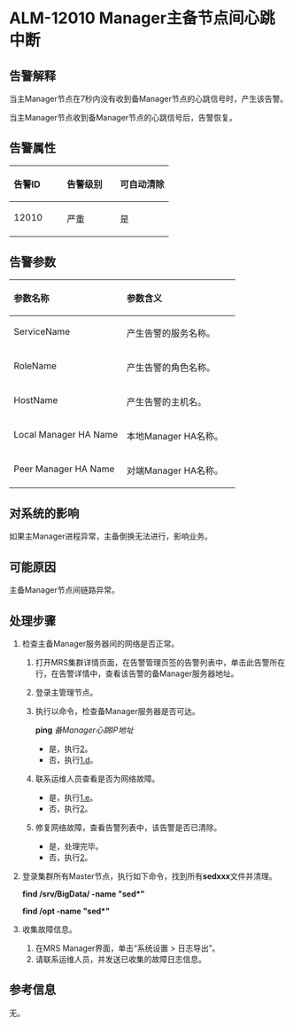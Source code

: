 # ALM-12010 Manager主备节点间心跳中断<a name="alm_12010"></a>

## 告警解释<a name="zh-cn_topic_0191813932_section3336541317510"></a>

当主Manager节点在7秒内没有收到备Manager节点的心跳信号时，产生该告警。

当主Manager节点收到备Manager节点的心跳信号后，告警恢复。

## 告警属性<a name="zh-cn_topic_0191813932_section6589867417620"></a>

<a name="zh-cn_topic_0191813932_table51335144115950"></a>
<table><thead align="left"><tr id="zh-cn_topic_0191813932_row22457334115950"><th class="cellrowborder" valign="top" width="33.33333333333333%" id="mcps1.1.4.1.1"><p id="zh-cn_topic_0191813932_p31502817115950"><a name="zh-cn_topic_0191813932_p31502817115950"></a><a name="zh-cn_topic_0191813932_p31502817115950"></a><strong id="zh-cn_topic_0191813932_b53744525115950"><a name="zh-cn_topic_0191813932_b53744525115950"></a><a name="zh-cn_topic_0191813932_b53744525115950"></a>告警ID</strong></p>
</th>
<th class="cellrowborder" valign="top" width="33.33333333333333%" id="mcps1.1.4.1.2"><p id="zh-cn_topic_0191813932_p22174081115950"><a name="zh-cn_topic_0191813932_p22174081115950"></a><a name="zh-cn_topic_0191813932_p22174081115950"></a><strong id="zh-cn_topic_0191813932_b65818178115950"><a name="zh-cn_topic_0191813932_b65818178115950"></a><a name="zh-cn_topic_0191813932_b65818178115950"></a>告警级别</strong></p>
</th>
<th class="cellrowborder" valign="top" width="33.33333333333333%" id="mcps1.1.4.1.3"><p id="zh-cn_topic_0191813932_p27776904115950"><a name="zh-cn_topic_0191813932_p27776904115950"></a><a name="zh-cn_topic_0191813932_p27776904115950"></a><strong id="zh-cn_topic_0191813932_b5562263115950"><a name="zh-cn_topic_0191813932_b5562263115950"></a><a name="zh-cn_topic_0191813932_b5562263115950"></a>可自动清除</strong></p>
</th>
</tr>
</thead>
<tbody><tr id="zh-cn_topic_0191813932_row1945234115950"><td class="cellrowborder" valign="top" width="33.33333333333333%" headers="mcps1.1.4.1.1 "><p id="zh-cn_topic_0191813932_p26013574115950"><a name="zh-cn_topic_0191813932_p26013574115950"></a><a name="zh-cn_topic_0191813932_p26013574115950"></a>12010</p>
</td>
<td class="cellrowborder" valign="top" width="33.33333333333333%" headers="mcps1.1.4.1.2 "><p id="zh-cn_topic_0191813932_p21947919115950"><a name="zh-cn_topic_0191813932_p21947919115950"></a><a name="zh-cn_topic_0191813932_p21947919115950"></a>严重</p>
</td>
<td class="cellrowborder" valign="top" width="33.33333333333333%" headers="mcps1.1.4.1.3 "><p id="zh-cn_topic_0191813932_p22246739115950"><a name="zh-cn_topic_0191813932_p22246739115950"></a><a name="zh-cn_topic_0191813932_p22246739115950"></a>是</p>
</td>
</tr>
</tbody>
</table>

## **告警参数**<a name="zh-cn_topic_0191813932_section4656225517628"></a>

<a name="zh-cn_topic_0191813932_table30473597115950"></a>
<table><thead align="left"><tr id="zh-cn_topic_0191813932_row3202901115950"><th class="cellrowborder" valign="top" width="50%" id="mcps1.1.3.1.1"><p id="zh-cn_topic_0191813932_p51699739115950"><a name="zh-cn_topic_0191813932_p51699739115950"></a><a name="zh-cn_topic_0191813932_p51699739115950"></a><strong id="zh-cn_topic_0191813932_b14544104115950"><a name="zh-cn_topic_0191813932_b14544104115950"></a><a name="zh-cn_topic_0191813932_b14544104115950"></a>参数名称</strong></p>
</th>
<th class="cellrowborder" valign="top" width="50%" id="mcps1.1.3.1.2"><p id="zh-cn_topic_0191813932_p3813318115950"><a name="zh-cn_topic_0191813932_p3813318115950"></a><a name="zh-cn_topic_0191813932_p3813318115950"></a><strong id="zh-cn_topic_0191813932_b58758352115950"><a name="zh-cn_topic_0191813932_b58758352115950"></a><a name="zh-cn_topic_0191813932_b58758352115950"></a>参数含义</strong></p>
</th>
</tr>
</thead>
<tbody><tr id="zh-cn_topic_0191813932_row63329947115950"><td class="cellrowborder" valign="top" width="50%" headers="mcps1.1.3.1.1 "><p id="zh-cn_topic_0191813932_p37698384115950"><a name="zh-cn_topic_0191813932_p37698384115950"></a><a name="zh-cn_topic_0191813932_p37698384115950"></a>ServiceName</p>
</td>
<td class="cellrowborder" valign="top" width="50%" headers="mcps1.1.3.1.2 "><p id="zh-cn_topic_0191813932_p38746956115950"><a name="zh-cn_topic_0191813932_p38746956115950"></a><a name="zh-cn_topic_0191813932_p38746956115950"></a>产生告警的服务名称。</p>
</td>
</tr>
<tr id="zh-cn_topic_0191813932_row57870114115950"><td class="cellrowborder" valign="top" width="50%" headers="mcps1.1.3.1.1 "><p id="zh-cn_topic_0191813932_p26943429115950"><a name="zh-cn_topic_0191813932_p26943429115950"></a><a name="zh-cn_topic_0191813932_p26943429115950"></a>RoleName</p>
</td>
<td class="cellrowborder" valign="top" width="50%" headers="mcps1.1.3.1.2 "><p id="zh-cn_topic_0191813932_p12845059115950"><a name="zh-cn_topic_0191813932_p12845059115950"></a><a name="zh-cn_topic_0191813932_p12845059115950"></a>产生告警的角色名称。</p>
</td>
</tr>
<tr id="zh-cn_topic_0191813932_row10748285115950"><td class="cellrowborder" valign="top" width="50%" headers="mcps1.1.3.1.1 "><p id="zh-cn_topic_0191813932_p62476968115950"><a name="zh-cn_topic_0191813932_p62476968115950"></a><a name="zh-cn_topic_0191813932_p62476968115950"></a>HostName</p>
</td>
<td class="cellrowborder" valign="top" width="50%" headers="mcps1.1.3.1.2 "><p id="zh-cn_topic_0191813932_p31473313115950"><a name="zh-cn_topic_0191813932_p31473313115950"></a><a name="zh-cn_topic_0191813932_p31473313115950"></a>产生告警的主机名。</p>
</td>
</tr>
<tr id="zh-cn_topic_0191813932_row50174577115950"><td class="cellrowborder" valign="top" width="50%" headers="mcps1.1.3.1.1 "><p id="zh-cn_topic_0191813932_p32369325115950"><a name="zh-cn_topic_0191813932_p32369325115950"></a><a name="zh-cn_topic_0191813932_p32369325115950"></a>Local Manager HA Name</p>
</td>
<td class="cellrowborder" valign="top" width="50%" headers="mcps1.1.3.1.2 "><p id="zh-cn_topic_0191813932_p63610061115950"><a name="zh-cn_topic_0191813932_p63610061115950"></a><a name="zh-cn_topic_0191813932_p63610061115950"></a>本地Manager HA名称。</p>
</td>
</tr>
<tr id="zh-cn_topic_0191813932_row46406907115950"><td class="cellrowborder" valign="top" width="50%" headers="mcps1.1.3.1.1 "><p id="zh-cn_topic_0191813932_p33396547115950"><a name="zh-cn_topic_0191813932_p33396547115950"></a><a name="zh-cn_topic_0191813932_p33396547115950"></a>Peer Manager HA Name</p>
</td>
<td class="cellrowborder" valign="top" width="50%" headers="mcps1.1.3.1.2 "><p id="zh-cn_topic_0191813932_p3666786115950"><a name="zh-cn_topic_0191813932_p3666786115950"></a><a name="zh-cn_topic_0191813932_p3666786115950"></a>对端Manager HA名称。</p>
</td>
</tr>
</tbody>
</table>

## 对系统的影响<a name="zh-cn_topic_0191813932_section6050290517637"></a>

如果主Manager进程异常，主备倒换无法进行，影响业务。

## 可能原因<a name="zh-cn_topic_0191813932_section852502017642"></a>

主备Manager节点间链路异常。

## 处理步骤<a name="zh-cn_topic_0191813932_section2641184617833"></a>

1.  检查主备Manager服务器间的网络是否正常。
    1.  打开MRS集群详情页面，在告警管理页签的告警列表中，单击此告警所在行，在告警详情中，查看该告警的备Manager服务器地址。
    2.  登录主管理节点。
    3.  执行以命令，检查备Manager服务器是否可达。

        **ping** _备Manager心跳IP地址_

        -   是，执行[2](#li7265151273516)。
        -   否，执行[1.d](#zh-cn_topic_0191813932_li233941717940)。

    4.  <a name="zh-cn_topic_0191813932_li233941717940"></a>联系运维人员查看是否为网络故障。
        -   是，执行[1.e](#zh-cn_topic_0191813932_li4279289717106)。
        -   否，执行[2](#li7265151273516)。

    5.  <a name="zh-cn_topic_0191813932_li4279289717106"></a>修复网络故障，查看告警列表中，该告警是否已清除。
        -   是，处理完毕。
        -   否，执行[2](#li7265151273516)。

2.  <a name="li7265151273516"></a>登录集群所有Master节点，执行如下命令，找到所有**sedxxx**文件并清理。

    **find /srv/BigData/ -name "sed\*"**

    **find /opt -name "sed\*"**

3.  收集故障信息。
    1.  在MRS Manager界面，单击“系统设置 \> 日志导出”。
    2.  请联系运维人员，并发送已收集的故障日志信息。


## 参考信息<a name="zh-cn_topic_0191813932_section55635852162510"></a>

无。

